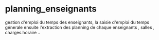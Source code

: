 # planning_enseignants
gestion d'emploi du temps des enseignants, la saisie d'emploi du temps génerale ensuite l'extraction des planning de chaque enseignants , salles , charges horaire ..
